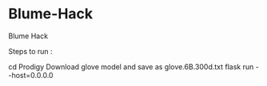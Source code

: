 # Blume-Hack
Blume Hack


Steps to run :


cd Prodigy 
Download glove model and save as glove.6B.300d.txt
flask run --host=0.0.0.0
 